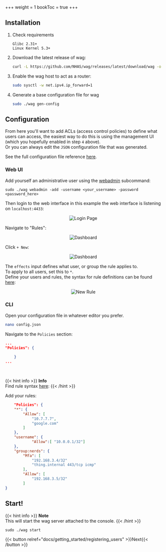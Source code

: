 +++
weight = 1
bookToc = true
+++

<link rel="stylesheet" href="/css/custom.css">


## Installation

1. Check requirements
   ```
   Glibc 2.31+
   Linux Kernel 5.3+
   ```

2. Download the latest release of wag:
    ```sh
    curl -L https://github.com/NHAS/wag/releases/latest/download/wag -o wag && chmod +x wag
    ```

3. Enable the wag host to act as a router:
    ```sh
    sudo sysctl -w net.ipv4.ip_forward=1
    ```

4. Generate a base configuration file for wag
    ```sh
    sudo ./wag gen-config
    ```
  
## Configuration
  
From here you'll want to add ACLs (access control policies) to define what users can access, the easiest way to do this is using the management UI (which you hopefully enabled in step `4` above).   
Or you can always edit the `JSON` configuration file that was generated.   
  
See the full configuration file reference [here](/docs/reference/configuration_file).


### Web UI

Add yourself an administrative user using the [webadmin](/docs/reference/cli/#webadmin) subcommand:
```
sudo ./wag webadmin -add -username <your_username> -password <password_here>
```

Then login to the web interface in this example the web interface is listening on `localhost:4433`:

<div style="text-align:center">
    <img src="/img/show_ui/signin.png" alt="Login Page" class="shadow">
</div>


Navigate to "Rules":  
    
<div style="text-align:center">
    <img src="/img/show_ui/dashboard_for_config.png" alt="Dashboard" class="shadow">
</div>

Click `+ New`:
<div style="text-align:center">
    <img src="/img/show_ui/rules.png" alt="Dashboard" class="shadow">
</div>

  

The `effects` input defines what user, or group the rule applies to.  
To apply to all users, set this to `*`.  
Define your users and rules, the syntax for rule definitions can be found [here](/docs/reference/policy_rules.md):    
<div style="text-align:center">
    <img src="/img/show_ui/rules_dialog.png" alt="New Rule" class="shadow">
</div>


### CLI

Open your configuration file in whatever editor you prefer. 

```sh
nano config.json
```

Navigate to the `Policies` section:

```json
...
"Policies": {
     
    }
...
```
<br>

{{< hint info >}}
**Info**  
Find rule syntax [here](/docs/reference/policy_rules):
{{< /hint >}}

Add your rules:
```json
    "Policies": {
    "*": {
        "Allow": [
            "10.7.7.7",
            "google.com"
        ]
    },
    "username": {
            "Allow":[ "10.0.0.1/32"]
    },
    "group:nerds": {
        "Mfa": [
            "192.168.3.4/32"
            "thing.internal 443/tcp icmp"
        ],
        "Allow": [
            "192.168.3.5/32"
        ]
}
```

## Start!

{{< hint info >}}
**Note**  
This will start the wag server attached to the console. 
{{< /hint >}}

```
sudo ./wag start
```



<div style="float: right;">
{{< button relref="docs/getting_started/registering_users" >}}Next{{< /button >}}
</div>
